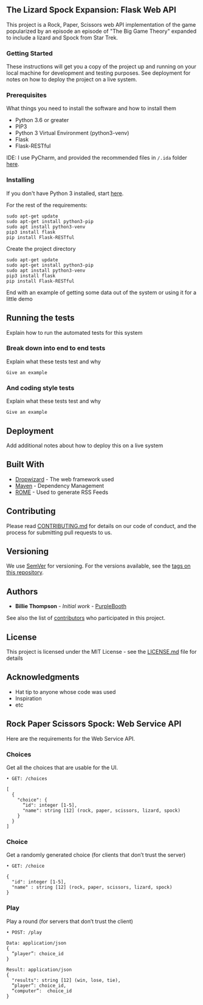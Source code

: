## The Lizard Spock Expansion: Flask Web API

This project is a Rock, Paper, Scissors web API implementation of the game popularized by an 
episode an episode of "The Big Game Theory" expanded to include a lizard and Spock from Star Trek.

### Getting Started

These instructions will get you a copy of the project up and running on your local machine for development and testing purposes. See deployment for notes on how to deploy the project on a live system.

### Prerequisites

What things you need to install the software and how to install them
* Python 3.6 or greater
* PIP3
* Python 3 Virtual Environment (python3-venv)
* Flask
* Flask-RESTful

IDE:
I use PyCharm, and provided the recommended files in ```/.ida``` folder [here](https://github.com/steve3p0/lizardspock/tree/master/lizardspock_api/.idea).

### Installing

If you don't have Python 3 installed, start [here](https://wiki.python.org/moin/BeginnersGuide/Download).

For the rest of the requirements:
```
sudo apt-get update
sudo apt-get install python3-pip
sudo apt install python3-venv
pip3 install flask
pip install Flask-RESTful
```

Create the project directory
```
sudo apt-get update
sudo apt-get install python3-pip
sudo apt install python3-venv
pip3 install flask
pip install Flask-RESTful
```


End with an example of getting some data out of the system or using it for a little demo

## Running the tests

Explain how to run the automated tests for this system

### Break down into end to end tests

Explain what these tests test and why

```
Give an example
```

### And coding style tests

Explain what these tests test and why

```
Give an example
```

## Deployment

Add additional notes about how to deploy this on a live system

## Built With

* [Dropwizard](http://www.dropwizard.io/1.0.2/docs/) - The web framework used
* [Maven](https://maven.apache.org/) - Dependency Management
* [ROME](https://rometools.github.io/rome/) - Used to generate RSS Feeds

## Contributing

Please read [CONTRIBUTING.md](https://gist.github.com/PurpleBooth/b24679402957c63ec426) for details on our code of conduct, and the process for submitting pull requests to us.

## Versioning

We use [SemVer](http://semver.org/) for versioning. For the versions available, see the [tags on this repository](https://github.com/your/project/tags). 

## Authors

* **Billie Thompson** - *Initial work* - [PurpleBooth](https://github.com/PurpleBooth)

See also the list of [contributors](https://github.com/your/project/contributors) who participated in this project.

## License

This project is licensed under the MIT License - see the [LICENSE.md](LICENSE.md) file for details

## Acknowledgments

* Hat tip to anyone whose code was used
* Inspiration
* etc



## Rock Paper Scissors Spock: Web Service API
Here are the requirements for the Web Service API.

### Choices
Get all the choices that are usable for the UI.

	• GET: /choices

```Result: application/json
[
  {
    "choice": {
      “id": integer [1-5],
      "name": string [12] (rock, paper, scissors, lizard, spock)
    }
  }
]
```

### Choice

Get a randomly generated choice (for clients that don’t trust the server)

	• GET: /choice

```Result: application/json
{
  "id": integer [1-5],
  "name" : string [12] (rock, paper, scissors, lizard, spock)
}
```

### Play

Play a round (for servers that don’t trust the client)

	• POST: /play

```
Data: application/json
{
  “player”: choice_id 
}

Result: application/json
{
  "results": string [12] (win, lose, tie),
  “player”: choice_id,
  “computer”:  choice_id
}
```
